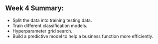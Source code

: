 ## Week 4 Summary:
* Split the data into training testing data.
* Train different classification models.
* Hyperparameter grid search.
* Build a predictive model to help a business function more efficiently.
